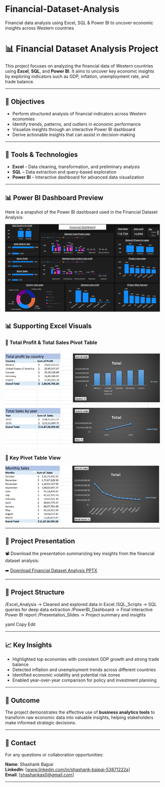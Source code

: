 # Financial-Dataset-Analysis
Financial data analysis using Excel, SQL &amp; Power BI to uncover economic insights across Western countries
# 📊 Financial Dataset Analysis Project

This project focuses on analyzing the financial data of Western countries using **Excel**, **SQL**, and **Power BI**. It aims to uncover key economic insights by exploring indicators such as GDP, inflation, unemployment rate, and trade balance.

---

## 🚀 Objectives

- Perform structured analysis of financial indicators across Western economies
- Identify trends, patterns, and outliers in economic performance
- Visualize insights through an interactive Power BI dashboard
- Derive actionable insights that can assist in decision-making

---

## 🧰 Tools & Technologies

- **Excel** – Data cleaning, transformation, and preliminary analysis  
- **SQL** – Data extraction and query-based exploration  
- **Power BI** – Interactive dashboard for advanced data visualization
  
---

## 📊 Power BI Dashboard Preview

Here is a snapshot of the Power BI dashboard used in the Financial Dataset Analysis:

![Power BI Dashboard](dashboard_preview_powerbi.png)


## 📊 Supporting Excel Visuals

### 📍 Total Profit & Total Sales Pivot Table
![Profit & Sales Pivot](Totalprofit&totalsales_pivot.png)

### 📍 Key Pivot Table View
![Pivot Table](pivot_table.png)

---

## 📂 Project Presentation

📽️ Download the presentation summarizing key insights from the financial dataset analysis:

➡️ [Download Financial Dataset Analysis PPTX](Financial_Dataset_Analysis_presentation.pptx)



---

## 📂 Project Structure
/Excel_Analysis → Cleaned and explored data in Excel
/SQL_Scripts → SQL queries for deep data extraction
/PowerBI_Dashboard → Final interactive Power BI report
/Presentation_Slides → Project summary and insights

yaml
Copy
Edit

---

## 📈 Key Insights

- Highlighted top economies with consistent GDP growth and strong trade balance
- Detected inflation and unemployment trends across different countries
- Identified economic volatility and potential risk zones
- Enabled year-over-year comparison for policy and investment planning

---

## 📌 Outcome

The project demonstrates the effective use of **business analytics tools** to transform raw economic data into valuable insights, helping stakeholders make informed strategic decisions.


---

## 📎 Contact

For any questions or collaboration opportunities:

**Name**: Shashank Bajpai  
**LinkedIn**: [www.linkedin.com/in/shashank-bajpai-53871222a]  
**Email**: [shashankax0@gmail.com]

---

